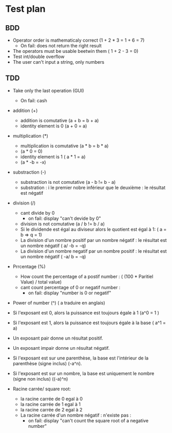 # Test plan

## BDD

- Operator order is mathematicaly correct (1 + 2 * 3 = 1 + 6 = 7)  
  - On fail: does not return the right result
- The operators must be usable beetwin them ( 1 + 2 - 3 = 0)
- Test int/double overflow
- The user can't input a string, only numbers


## TDD

- Take only the last operation (GUI)
  - On fail: cash

- addition (+)
  - addition is comutative (a + b = b + a)
  - identity element is 0 (a + 0 = a)

- multiplication (\*)
  - multiplication is comutative (a * b = b * a)
  -  (a * 0 = 0)
  -  identity element is 1 ( a * 1 = a)
  -  (a * -b = -x)

- substraction (-)
  - substraction is not comutative (a - b != b - a)
  - substration : i le premier nobre inférieur que le deuxième : le résultat est négatif 

- division (/)
  - cant divide by 0
    - on fail: display "can't devide by 0"
  - division is not comutative (a / b != b / a)
  - Si le dividende est égal au diviseur alors le quotient est égal à 1: ( a = b => q = 1)
  - La division d'un nombre positif par un nombre négatif : le résultat est un nombre négatif ( a/ -b = -q)
  -  La division d'un nombre negatif par un nombre positif : le résultat est un nombre négatif ( -a/ b = -q)
- Prrcentage (%)
  - How count the percentage of a postif number : ( (100 * Paritiel Value) / total value) 
  - cant count percentage of 0 or negatif number :
     - on fail: display "number is 0 or negatif"
 -  Power of number (^) ( a traduire en anglais)
  - Si l'exposant est 0, alors la puissance est toujours égale à 1 (a^0 = 1 )  
  - Si l'exposant est 1, alors la puissance est toujours égale à la base ( a^1 = a)
  - Un exposant pair donne un résultat positif.
  - Un exposant impair donne un résultat négatif.
  - Si l'exposant est sur une parenthèse, la base est l'intérieur de la parenthèse (signe inclus) (-a^n).
  - Si l'exposant est sur un nombre, la base est uniquement le nombre (signe non inclus) ((-a)^n)
- Racine carrée/ square root: 
  - la racine carrée de 0 egal à 0 
  - la racine carrée de 1 egal à 1
  - la racine carrée de 2 egal à 2
  - La racine carrée d'un nombre négatif : n'existe pas :
    - on fail: display "can't count the square root of a negative number"

